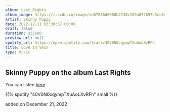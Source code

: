 ```yaml
---
album: Last Rights
album_image: https://i.scdn.co/image/ab67616d0000b2730c189a872697c3cc64c8b0af
artist: Skinny Puppy
date: 2022-12-21 03:39:57+00:00
draft: false
duration: 335600
preview_url: null
spotify_url: https://open.spotify.com/track/40V0N0cqympTXuAoLXvRFh
title: Love In Vein
type: music
---
```



## Skinny Puppy on the album Last Rights

You can listen [here](https://open.spotify.com/track/40V0N0cqympTXuAoLXvRFh)

{{% spotify "40V0N0cqympTXuAoLXvRFh" small %}}

added on December 21, 2022